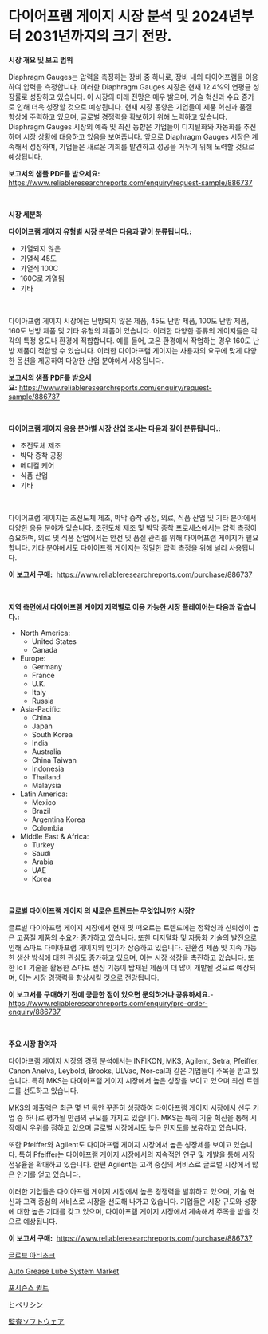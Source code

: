 <p><h1>다이어프램 게이지 시장 분석 및 2024년부터 2031년까지의 크기 전망.</h1></p><p><strong>시장 개요 및 보고 범위</strong></p>
<p><p>Diaphragm Gauges는 압력을 측정하는 장비 중 하나로, 장비 내의 다이어프램을 이용하여 압력을 측정합니다. 이러한 Diaphragm Gauges 시장은 현재 12.4%의 연평균 성장률로 성장하고 있습니다. 이 시장의 미래 전망은 매우 밝으며, 기술 혁신과 수요 증가로 인해 더욱 성장할 것으로 예상됩니다. 현재 시장 동향은 기업들이 제품 혁신과 품질 향상에 주력하고 있으며, 글로벌 경쟁력을 확보하기 위해 노력하고 있습니다. Diaphragm Gauges 시장의 예측 및 최신 동향은 기업들이 디지털화와 자동화를 추진하며 시장 상황에 대응하고 있음을 보여줍니다. 앞으로 Diaphragm Gauges 시장은 계속해서 성장하며, 기업들은 새로운 기회를 발견하고 성공을 거두기 위해 노력할 것으로 예상됩니다.</p></p>
<p><strong>보고서의 샘플 PDF를 받으세요:</strong> <a href="https://www.reliableresearchreports.com/enquiry/request-sample/886737">https://www.reliableresearchreports.com/enquiry/request-sample/886737</a></p>
<p>&nbsp;</p>
<p><strong>시장 세분화</strong></p>
<p><strong>다이어프램 게이지 유형별 시장 분석은 다음과 같이 분류됩니다.:</strong></p>
<p><ul><li>가열되지 않은</li><li>가열식 45도</li><li>가열식 100C</li><li>160C로 가열됨</li><li>기타</li></ul></p>
<p>&nbsp;</p>
<p><p>다이아프램 게이지 시장에는 난방되지 않은 제품, 45도 난방 제품, 100도 난방 제품, 160도 난방 제품 및 기타 유형의 제품이 있습니다. 이러한 다양한 종류의 게이지들은 각각의 특정 용도나 환경에 적합합니다. 예를 들어, 고온 환경에서 작업하는 경우 160도 난방 제품이 적합할 수 있습니다. 이러한 다이아프램 게이지는 사용자의 요구에 맞게 다양한 옵션을 제공하여 다양한 산업 분야에서 사용됩니다.</p></p>
<p><strong>보고서의 샘플 PDF를 받으세요:</strong>&nbsp;<a href="https://www.reliableresearchreports.com/enquiry/request-sample/886737">https://www.reliableresearchreports.com/enquiry/request-sample/886737</a></p>
<p>&nbsp;</p>
<p><strong> 다이어프램 게이지 응용 분야별 시장 산업 조사는 다음과 같이 분류됩니다.:</strong></p>
<p><ul><li>초전도체 제조</li><li>박막 증착 공정</li><li>메디컬 케어</li><li>식품 산업</li><li>기타</li></ul></p>
<p>&nbsp;</p>
<p><p>다이어프램 게이지는 초전도체 제조, 박막 증착 공정, 의료, 식품 산업 및 기타 분야에서 다양한 응용 분야가 있습니다. 초전도체 제조 및 박막 증착 프로세스에서는 압력 측정이 중요하며, 의료 및 식품 산업에서는 안전 및 품질 관리를 위해 다이어프램 게이지가 필요합니다. 기타 분야에서도 다이어프램 게이지는 정밀한 압력 측정을 위해 널리 사용됩니다.</p></p>
<p><strong>이 보고서 구매:</strong>&nbsp; <a href="https://www.reliableresearchreports.com/purchase/886737">https://www.reliableresearchreports.com/purchase/886737</a></p>
<p>&nbsp;</p>
<p><strong>지역 측면에서 다이어프램 게이지 지역별로 이용 가능한 시장 플레이어는 다음과 같습니다.:</strong></p>
<p><ul>
    <li>
        North America:
        <ul>
            <li>United States</li>
            <li>Canada</li>
        </ul>
    </li>
    <li>
        Europe:
        <ul>
            <li>Germany</li>
            <li>France</li>
            <li>U.K.</li>
            <li>Italy</li>
            <li>Russia</li>
        </ul>
    </li>
    <li>
        Asia-Pacific:
        <ul>
            <li>China</li>
            <li>Japan</li>
            <li>South Korea</li>
            <li>India</li>
            <li>Australia</li>
            <li>China Taiwan</li>
            <li>Indonesia</li>
            <li>Thailand</li>
            <li>Malaysia</li>
        </ul>
    </li>
    <li>
        Latin America:
        <ul>
            <li>Mexico</li>
            <li>Brazil</li>
            <li>Argentina Korea</li>
            <li>Colombia</li>
        </ul>
    </li>
    <li>
        Middle East & Africa:
        <ul>
            <li>Turkey</li>
            <li>Saudi</li>
            <li>Arabia</li>
            <li>UAE</li>
            <li>Korea</li>
        </ul>
    </li>
    </ul></p>
<p>&nbsp;</p>
<p><strong>글로벌 다이어프램 게이지 의 새로운 트렌드는 무엇입니까? 시장?</strong></p>
<p><p>글로벌 다이아프램 게이지 시장에서 현재 및 떠오르는 트렌드에는 정확성과 신뢰성이 높은 고품질 제품의 수요가 증가하고 있습니다. 또한 디지털화 및 자동화 기술의 발전으로 인해 스마트 다이아프램 게이지의 인기가 상승하고 있습니다. 친환경 제품 및 지속 가능한 생산 방식에 대한 관심도 증가하고 있으며, 이는 시장 성장을 촉진하고 있습니다. 또한 IoT 기술을 활용한 스마트 센싱 기능이 탑재된 제품이 더 많이 개발될 것으로 예상되며, 이는 시장 경쟁력을 향상시킬 것으로 전망됩니다.</p></p>
<p><strong>이 보고서를 구매하기 전에 궁금한 점이 있으면 문의하거나 공유하세요.</strong>- <a href="https://www.reliableresearchreports.com/enquiry/pre-order-enquiry/886737">https://www.reliableresearchreports.com/enquiry/pre-order-enquiry/886737</a></p>
<p>&nbsp;</p>
<p><strong>주요 시장 참여자</strong></p>
<p><p>다이아프램 게이지 시장의 경쟁 분석에서는 INFIKON, MKS, Agilent, Setra, Pfeiffer, Canon Anelva, Leybold, Brooks, ULVac, Nor-cal과 같은 기업들이 주목을 받고 있습니다. 특히 MKS는 다이아프램 게이지 시장에서 높은 성장을 보이고 있으며 최신 트렌드를 선도하고 있습니다.</p><p>MKS의 매출액은 최근 몇 년 동안 꾸준히 성장하여 다이아프램 게이지 시장에서 선두 기업 중 하나로 평가될 만큼의 규모를 가지고 있습니다. MKS는 특히 기술 혁신을 통해 시장에서 우위를 점하고 있으며 글로벌 시장에서도 높은 인지도를 보유하고 있습니다.</p><p>또한 Pfeiffer와 Agilent도 다이아프램 게이지 시장에서 높은 성장세를 보이고 있습니다. 특히 Pfeiffer는 다이아프램 게이지 시장에서의 지속적인 연구 및 개발을 통해 시장 점유율을 확대하고 있습니다. 한편 Agilent는 고객 중심의 서비스로 글로벌 시장에서 많은 인기를 얻고 있습니다.</p><p>이러한 기업들은 다이아프램 게이지 시장에서 높은 경쟁력을 발휘하고 있으며, 기술 혁신과 고객 중심의 서비스로 시장을 선도해 나가고 있습니다. 기업들은 시장 규모와 성장에 대한 높은 기대를 갖고 있으며, 다이아프램 게이지 시장에서 계속해서 주목을 받을 것으로 예상됩니다.</p></p>
<p><strong>이 보고서 구매:</strong>&nbsp;&nbsp;<a href="https://www.reliableresearchreports.com/purchase/886737">https://www.reliableresearchreports.com/purchase/886737</a></p>
<p><p><a href="https://medium.com/@earlfeffersj/%EC%84%B8%EA%B3%84-%EA%B3%A0%EA%B5%AC%EB%A7%88%EC%8B%9C%EC%9E%A5-%EC%A2%85%EB%A5%98-%EC%9D%91%EC%9A%A9-%EB%B0%8F-%EC%A7%80%EB%A6%AC%EC%A0%81%EC%9D%B8-%EB%A9%B4%EC%97%90%EC%84%9C%EC%9D%98-%ED%8F%AC%EA%B4%84%EC%A0%81%EC%9D%B8-%ED%8F%89%EA%B0%80-f00dbc4a9c12">글로브 아티초크</a></p><p><a href="https://www.linkedin.com/pulse/auto-grease-lube-system-market-provides-detailed-segmentation-do9ce?trackingId=Iu63%2FuJNWta%2FTEH%2FFF4%2B7A%3D%3D">Auto Grease Lube System Market</a></p><p><a href="https://medium.com/@lucianmaluan2022/%EC%82%AC%EA%B3%84%EC%A0%88-%ED%80%BC%ED%8A%B8-%EC%8B%9C%EC%9E%A5-%ED%86%B5%EC%B0%B0-%EC%8B%9C%EC%9E%A5-%EB%8F%99%ED%96%A5-%EC%84%B1%EC%9E%A5-2024%EB%85%84%EB%B6%80%ED%84%B0-2031%EB%85%84%EA%B9%8C%EC%A7%80-%EC%98%88%EC%B8%A1%EB%90%9C-%EA%B2%83-56128626c31e">포시즌스 퀼트</a></p><p><a href="https://medium.com/@hazelnutt83/%E3%83%8F%E3%82%A4%E3%83%9A%E3%83%AA%E3%82%B7%E3%83%B3%E5%B8%82%E5%A0%B4%E3%81%AE%E3%83%88%E3%83%AC%E3%83%B3%E3%83%89%E3%81%A8%E5%B8%82%E5%A0%B4%E5%88%86%E6%9E%90%E3%81%AF-2024%E5%B9%B4%E3%81%8B%E3%82%892031%E5%B9%B4%E3%81%AE%E6%9C%9F%E9%96%93%E3%81%AB%E4%BA%88%E6%B8%AC%E3%81%95%E3%82%8C%E3%81%A6%E3%81%84%E3%81%BE%E3%81%99-a3af34f6d3dc">ヒペリシン</a></p><p><a href="https://github.com/zoetazuur/Market-Research-Report-List-1/blob/main/830368617437.md">監査ソフトウェア</a></p></p>
